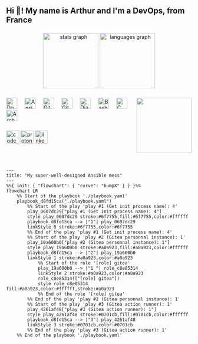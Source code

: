 <h2 align="left">Hi 👋! My name is Arthur and I'm a DevOps, from France</h2>

###

<div align="center">
  <img src="https://github-readme-stats.vercel.app/api?username=boyreau&hide_title=false&hide_rank=true&show_icons=true&include_all_commits=true&count_private=true&disable_animations=false&theme=dracula&locale=en&hide_border=false" height="150" alt="stats graph"  />
  <img src="https://github-readme-stats.vercel.app/api/top-langs?username=boyreau&locale=en&hide_title=false&count_private=false&layout=compact&card_width=320&langs_count=5&theme=dracula&hide_border=false" height="150" alt="languages graph"  />
</div>

###

<img align="right" height="150" src="https://i.imgflip.com/1o3xse.jpg"  />

###

<div align="left">
  <img src="https://cdn.jsdelivr.net/gh/devicons/devicon/icons/docker/docker-original.svg" height="30" alt="Docker logo"  />
  <img width="12" />
  <img src="https://cdn.jsdelivr.net/gh/devicons/devicon/icons/ansible/ansible-original.svg" height="30" alt="Ansible logo"  />
  <img width="12" />
  <img src="https://cdn.jsdelivr.net/gh/devicons/devicon/icons/git/git-original.svg" height="30" alt="Git logo"  />
  <img width="12" />
  <img src="https://cdn.jsdelivr.net/gh/devicons/devicon/icons/githubactions/githubactions-original.svg" height="30" alt="GitHub Actions logo"  />
  <img width="12" />
  <img src="https://cdn.jsdelivr.net/gh/devicons/devicon/icons/django/django-plain.svg" height="30" alt="Django logo"  />
  <img width="12" />
  <img src="https://cdn.jsdelivr.net/gh/devicons/devicon/icons/bash/bash-original.svg" height="30" alt="Bash logo"  />
  <img width="12" />
  <img src="https://cdn.jsdelivr.net/gh/devicons/devicon/icons/c/c-original.svg" height="30" alt="C logo"  />
  <img width="12" />
  <img src="https://cdn.jsdelivr.net/gh/devicons/devicon/icons/archlinux/archlinux-original.svg" height="30" alt="Arch Linux logo"  />
  <img width="12" />
</div>

###

<div align="left">
  <img src="https://img.shields.io/static/v1?message=Codeberg&logo=codeberg&label=&color=4793CC&logoColor=white&labelColor=&style=for-the-badge" height="35" alt="codeberg logo"  />
  <img src="https://img.shields.io/static/v1?message=ProtonMail&logo=protonmail&label=&color=6D4AFF&logoColor=white&labelColor=&style=for-the-badge" height="35" alt="proton mail logo"  />
  <img src="https://img.shields.io/static/v1?message=LinkedIn&logo=linkedin&label=&color=0077B5&logoColor=white&labelColor=&style=for-the-badge" height="35" alt="linkedin logo"  />
</div>

###

<br clear="both">

###
```mermaid
---
title: "My super-well-designed Ansible mess"
---
%%{ init: { "flowchart": { "curve": "bumpX" } } }%%
flowchart LR
	%% Start of the playbook './playbook.yaml'
	playbook_d8fd15ca("./playbook.yaml")
		%% Start of the play 'play #1 (Get init process name): 4'
		play_0607dc29["play #1 (Get init process name): 4"]
		style play_0607dc29 stroke:#6f7755,fill:#6f7755,color:#ffffff
		playbook_d8fd15ca --> |"1"| play_0607dc29
		linkStyle 0 stroke:#6f7755,color:#6f7755
		%% End of the play 'play #1 (Get init process name): 4'
		%% Start of the play 'play #2 (Gitea personnal instance): 1'
		play_19a600b0["play #2 (Gitea personnal instance): 1"]
		style play_19a600b0 stroke:#a0a923,fill:#a0a923,color:#ffffff
		playbook_d8fd15ca --> |"2"| play_19a600b0
		linkStyle 1 stroke:#a0a923,color:#a0a923
			%% Start of the role '[role] gitea'
			play_19a600b0 --> |"1 "| role_c8e85314
			linkStyle 2 stroke:#a0a923,color:#a0a923
			role_c8e85314(["[role] gitea"])
			style role_c8e85314 fill:#a0a923,color:#ffffff,stroke:#a0a923
			%% End of the role '[role] gitea'
		%% End of the play 'play #2 (Gitea personnal instance): 1'
		%% Start of the play 'play #3 (Gitea action runner): 1'
		play_4261af48["play #3 (Gitea action runner): 1"]
		style play_4261af48 stroke:#0701cb,fill:#0701cb,color:#ffffff
		playbook_d8fd15ca --> |"3"| play_4261af48
		linkStyle 3 stroke:#0701cb,color:#0701cb
		%% End of the play 'play #3 (Gitea action runner): 1'
	%% End of the playbook './playbook.yaml'

```

